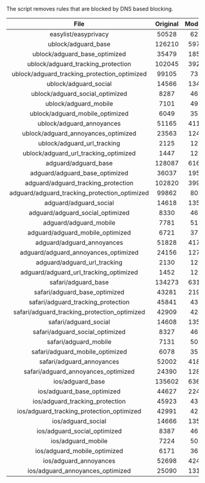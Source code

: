 The script removes rules that are blocked by DNS based blocking.


| File | Original | Modified |
|:----:|:-----:|:-----:|
| easylist/easyprivacy | 50528 | 6227 |
| ublock/adguard_base | 126210 | 59718 |
| ublock/adguard_base_optimized | 35479 | 18520 |
| ublock/adguard_tracking_protection | 102045 | 39255 |
| ublock/adguard_tracking_protection_optimized | 99105 | 7302 |
| ublock/adguard_social | 14566 | 13492 |
| ublock/adguard_social_optimized | 8287 | 4608 |
| ublock/adguard_mobile | 7101 | 4967 |
| ublock/adguard_mobile_optimized | 6049 | 3551 |
| ublock/adguard_annoyances | 51165 | 41118 |
| ublock/adguard_annoyances_optimized | 23563 | 12422 |
| ublock/adguard_url_tracking | 2125 | 1262 |
| ublock/adguard_url_tracking_optimized | 1447 | 1259 |
| adguard/adguard_base | 128087 | 61696 |
| adguard/adguard_base_optimized | 36037 | 19540 |
| adguard/adguard_tracking_protection | 102820 | 39973 |
| adguard/adguard_tracking_protection_optimized | 99862 | 8007 |
| adguard/adguard_social | 14618 | 13551 |
| adguard/adguard_social_optimized | 8330 | 4651 |
| adguard/adguard_mobile | 7781 | 5144 |
| adguard/adguard_mobile_optimized | 6721 | 3721 |
| adguard/adguard_annoyances | 51828 | 41720 |
| adguard/adguard_annoyances_optimized | 24156 | 12739 |
| adguard/adguard_url_tracking | 2130 | 1268 |
| adguard/adguard_url_tracking_optimized | 1452 | 1265 |
| safari/adguard_base | 134273 | 63135 |
| safari/adguard_base_optimized | 43281 | 21965 |
| safari/adguard_tracking_protection | 45841 | 4386 |
| safari/adguard_tracking_protection_optimized | 42909 | 4240 |
| safari/adguard_social | 14608 | 13535 |
| safari/adguard_social_optimized | 8327 | 4638 |
| safari/adguard_mobile | 7131 | 5004 |
| safari/adguard_mobile_optimized | 6078 | 3582 |
| safari/adguard_annoyances | 52002 | 41815 |
| safari/adguard_annoyances_optimized | 24390 | 12812 |
| ios/adguard_base | 135602 | 63653 |
| ios/adguard_base_optimized | 44627 | 22481 |
| ios/adguard_tracking_protection | 45923 | 4393 |
| ios/adguard_tracking_protection_optimized | 42991 | 4247 |
| ios/adguard_social | 14666 | 13566 |
| ios/adguard_social_optimized | 8387 | 4652 |
| ios/adguard_mobile | 7224 | 5045 |
| ios/adguard_mobile_optimized | 6171 | 3620 |
| ios/adguard_annoyances | 52698 | 42403 |
| ios/adguard_annoyances_optimized | 25090 | 13104 |